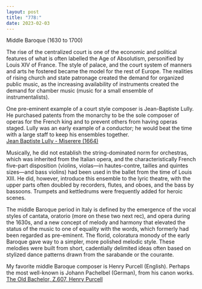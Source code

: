 ```yaml
---
layout: post
title: "778:"
date: 2023-02-03
---
```


Middle Baroque (1630 to 1700\)

The rise of the centralized court is one of the economic and political features of what is often labelled the Age of Absolutism, personified by Louis XIV of France. The style of palace, and the court system of manners and arts he fostered became the model for the rest of Europe. The realities of rising church and state patronage created the demand for organized public music, as the increasing availability of instruments created the demand for chamber music (music for a small ensemble of instrumentalists).

One pre-eminent example of a court style composer is Jean-Baptiste Lully. He purchased patents from the monarchy to be the sole composer of operas for the French king and to prevent others from having operas staged. Lully was an early example of a conductor; he would beat the time with a large staff to keep his ensembles together.  
[Jean Baptiste Lully \- Miserere (1664)](https://youtu.be/EEEK5pcd4eI)

Musically, he did not establish the string-dominated norm for orchestras, which was inherited from the Italian opera, and the characteristically French five-part disposition (violins, violas—in hautes-contre, tailles and quintes sizes—and bass violins) had been used in the ballet from the time of Louis XIII. He did, however, introduce this ensemble to the lyric theatre, with the upper parts often doubled by recorders, flutes, and oboes, and the bass by bassoons. Trumpets and kettledrums were frequently added for heroic scenes.

The middle Baroque period in Italy is defined by the emergence of the vocal styles of cantata, oratorio (more on these two next rec), and opera during the 1630s, and a new concept of melody and harmony that elevated the status of the music to one of equality with the words, which formerly had been regarded as pre-eminent. The florid, coloratura monody of the early Baroque gave way to a simpler, more polished melodic style. These melodies were built from short, cadentially delimited ideas often based on stylized dance patterns drawn from the sarabande or the courante.

My favorite middle Baroque composer is Henry Purcell (English). Perhaps the most well-known is Johann Pachelbel (German), from his canon works.  
[The Old Bachelor, Z.607, Henry Purcell](https://youtu.be/GOLCKtPjkY0)
